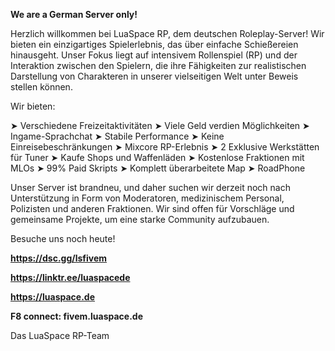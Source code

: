 **We are a German Server only!**

Herzlich willkommen bei LuaSpace RP, dem deutschen Roleplay-Server! Wir bieten ein einzigartiges Spielerlebnis, das über einfache Schießereien hinausgeht. Unser Fokus liegt auf intensivem Rollenspiel (RP) und der Interaktion zwischen den Spielern, die ihre Fähigkeiten zur realistischen Darstellung von Charakteren in unserer vielseitigen Welt unter Beweis stellen können.

Wir bieten:

➤ Verschiedene Freizeitaktivitäten
➤ Viele Geld verdien Möglichkeiten 
➤ Ingame-Sprachchat
➤ Stabile Performance
➤ Keine Einreisebeschränkungen
➤ Mixcore RP-Erlebnis
➤ 2 Exklusive Werkstätten für Tuner 
➤ Kaufe Shops und Waffenläden
➤ Kostenlose Fraktionen mit MLOs
➤ 99% Paid Skripts
➤ Komplett überarbeitete Map
➤ RoadPhone 

Unser Server ist brandneu, und daher suchen wir derzeit noch nach Unterstützung in Form von Moderatoren, medizinischem Personal, Polizisten und anderen Fraktionen. Wir sind offen für Vorschläge und gemeinsame Projekte, um eine starke Community aufzubauen.

Besuche uns noch heute!

**https://dsc.gg/lsfivem**

**https://linktr.ee/luaspacede**

**https://luaspace.de**

**F8 connect: fivem.luaspace.de**

Das LuaSpace RP-Team
